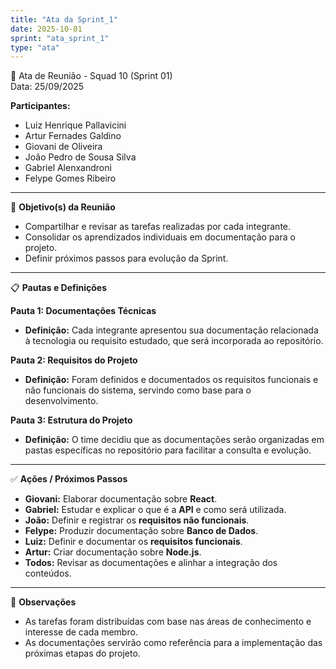 ```yaml
---
title: "Ata da Sprint_1"
date: 2025-10-01
sprint: "ata_sprint_1"
type: "ata"
---
```


📌 Ata de Reunião - Squad 10 (Sprint 01)  
Data: 25/09/2025  

**Participantes:**  
- Luiz Henrique Pallavicini  
- Artur Fernades Galdino  
- Giovani de Oliveira  
- João Pedro de Sousa Silva  
- Gabriel Alenxandroni  
- Felype Gomes Ribeiro  

---

🎯 **Objetivo(s) da Reunião**  
- Compartilhar e revisar as tarefas realizadas por cada integrante.  
- Consolidar os aprendizados individuais em documentação para o projeto.  
- Definir próximos passos para evolução da Sprint.  

---

📋 **Pautas e Definições**  

**Pauta 1: Documentações Técnicas**  
- **Definição:** Cada integrante apresentou sua documentação relacionada à tecnologia ou requisito estudado, que será incorporada ao repositório.  

**Pauta 2: Requisitos do Projeto**  
- **Definição:** Foram definidos e documentados os requisitos funcionais e não funcionais do sistema, servindo como base para o desenvolvimento.  

**Pauta 3: Estrutura do Projeto**  
- **Definição:** O time decidiu que as documentações serão organizadas em pastas específicas no repositório para facilitar a consulta e evolução.  

---

✅ **Ações / Próximos Passos**  
- **Giovani:** Elaborar documentação sobre **React**.  
- **Gabriel:** Estudar e explicar o que é a **API** e como será utilizada.  
- **João:** Definir e registrar os **requisitos não funcionais**.  
- **Felype:** Produzir documentação sobre **Banco de Dados**.  
- **Luiz:** Definir e documentar os **requisitos funcionais**.  
- **Artur:** Criar documentação sobre **Node.js**.  
- **Todos:** Revisar as documentações e alinhar a integração dos conteúdos.  

---

📝 **Observações**  
- As tarefas foram distribuídas com base nas áreas de conhecimento e interesse de cada membro.  
- As documentações servirão como referência para a implementação das próximas etapas do projeto.  

